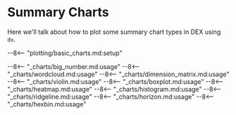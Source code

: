 # Summary Charts

Here we'll talk about how to plot some summary chart types in DEX using `dx`.

--8<-- "plotting/basic_charts.md:setup"

--8<-- "_charts/big_number.md:usage"
--8<-- "_charts/wordcloud.md:usage"
--8<-- "_charts/dimension_matrix.md:usage"
--8<-- "_charts/violin.md:usage"
--8<-- "_charts/boxplot.md:usage"
--8<-- "_charts/heatmap.md:usage"
--8<-- "_charts/histogram.md:usage"
--8<-- "_charts/ridgeline.md:usage"
--8<-- "_charts/horizon.md:usage"
--8<-- "_charts/hexbin.md:usage"